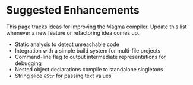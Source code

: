 # Suggested Enhancements

This page tracks ideas for improving the Magma compiler. Update this list whenever a new feature or refactoring idea comes up.

- Static analysis to detect unreachable code
- Integration with a simple build system for multi-file projects
- Command-line flag to output intermediate representations for debugging
- Nested object declarations compile to standalone singletons
- String slice `&Str` for passing text values
